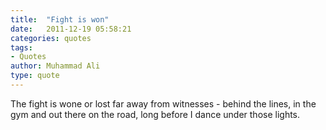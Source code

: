 ```yaml
---
title:  "Fight is won"
date:   2011-12-19 05:58:21
categories: quotes
tags:
- Quotes
author: Muhammad Ali
type: quote
---
```


The fight is wone or lost far away from witnesses - behind the lines, in the gym and out there on the road, long before I dance under those lights.